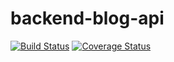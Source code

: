 # backend-blog-api

[![Build Status](https://travis-ci.org/IRANKUND/backend-blog-api.svg?branch=develop)](https://travis-ci.org/IRANKUND/backend-blog-api)
[![Coverage Status](https://coveralls.io/repos/github/IRANKUND/backend-blog-api/badge.svg?branch=develop)](https://coveralls.io/github/IRANKUND/backend-blog-api?branch=develop)
